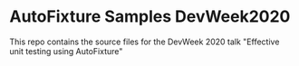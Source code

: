 # AutoFixture Samples DevWeek2020

This repo contains the source files for the DevWeek 2020 talk "Effective unit testing using AutoFixture"
